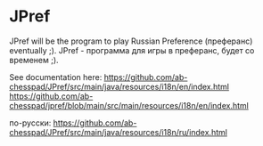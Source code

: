 # JPref
JPref will be the program to play Russian Preference (преферанс) eventually ;).
JPref - программа для игры в преферанс, будет со временем ;).

See documentation here:
https://github.com/ab-chesspad/JPref/src/main/java/resources/i18n/en/index.html
https://github.com/ab-chesspad/jpref/blob/main/src/main/resources/i18n/en/index.html

по-русски:
https://github.com/ab-chesspad/JPref/src/main/java/resources/i18n/ru/index.html
